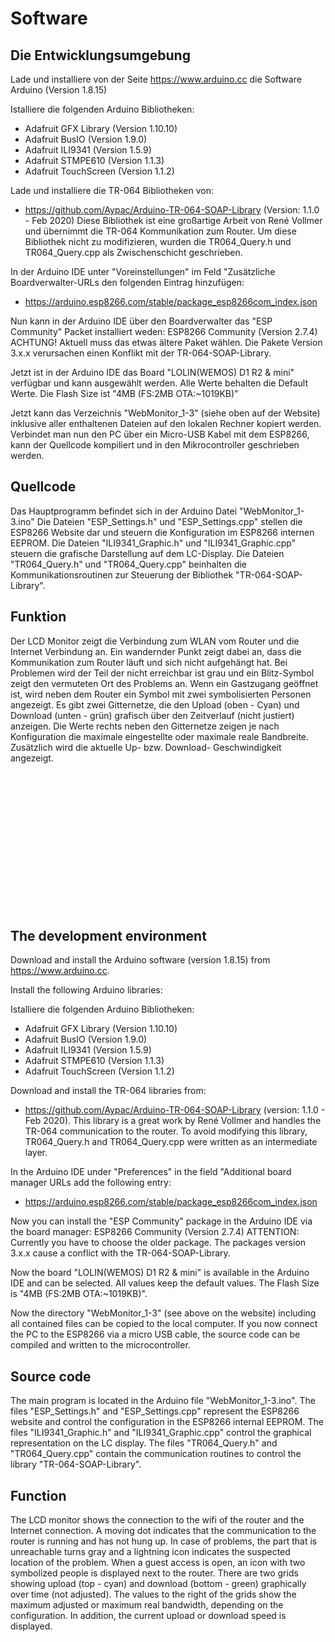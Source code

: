 # Software
## Die Entwicklungsumgebung

Lade und installiere von der Seite https://www.arduino.cc die Software Arduino (Version 1.8.15)

Istalliere die folgenden Arduino Bibliotheken:
* Adafruit GFX Library	(Version 1.10.10)
* Adafruit BusIO			(Version 1.9.0)
* Adafruit ILI9341		(Version 1.5.9)
* Adafruit STMPE610		(Version 1.1.3)
* Adafruit TouchScreen	(Version 1.1.2)

Lade und installiere die TR-064 Bibliotheken von:
* https://github.com/Aypac/Arduino-TR-064-SOAP-Library   (Version: 1.1.0 - Feb 2020)
Diese Bibliothek ist eine großartige Arbeit von René Vollmer und übernimmt die TR-064 Kommunikation zum Router.
Um diese Bibliothek nicht zu modifizieren, wurden die TR064_Query.h und TR064_Query.cpp als Zwischenschicht geschrieben.

In der Arduino IDE unter "Voreinstellungen" im Feld "Zusätzliche Boardverwalter-URLs den folgenden Eintrag hinzufügen:
* https://arduino.esp8266.com/stable/package_esp8266com_index.json

Nun kann in der Arduino IDE über den Boardverwalter das "ESP Community" Packet installiert weden:
ESP8266 Community		(Version 2.7.4)
ACHTUNG! Aktuell muss das etwas ältere Paket wählen. Die Pakete Version 3.x.x verursachen einen Konflikt mit der TR-064-SOAP-Library.

Jetzt ist in der Arduino IDE das Board "LOLIN(WEMOS) D1 R2 & mini" verfügbar und kann ausgewählt werden.
Alle Werte behalten die Default Werte. Die Flash Size ist "4MB (FS:2MB OTA:~1019KB)"

Jetzt kann das Verzeichnis "WebMonitor_1-3" (siehe oben auf der Website) inklusive aller enthaltenen Dateien auf den lokalen Rechner kopiert werden.
Verbindet man nun den PC über ein Micro-USB Kabel mit dem ESP8266, kann der Quellcode kompiliert und in den Mikrocontroller geschrieben werden.


## Quellcode
Das Hauptprogramm befindet sich in der Arduino Datei "WebMonitor_1-3.ino"
Die Dateien "ESP_Settings.h" und "ESP_Settings.cpp" stellen die ESP8266 Website dar und steuern die Konfiguration im ESP8266 internen EEPROM.
Die Dateien "ILI9341_Graphic.h" und "ILI9341_Graphic.cpp" steuern die grafische Darstellung auf dem LC-Display.
Die Dateien "TR064_Query.h" und "TR064_Query.cpp" beinhalten die Kommunikationsroutinen zur Steuerung der Bibliothek "TR-064-SOAP-Library".


## Funktion
Der LCD Monitor zeigt die Verbindung zum WLAN vom Router und die Internet Verbindung an.
Ein wandernder Punkt zeigt dabei an, dass die Kommunikation zum Router läuft und sich nicht aufgehängt hat.
Bei Problemen wird der Teil der nicht erreichbar ist grau und ein Blitz-Symbol zeigt den vermuteten Ort des Problems an.
Wenn ein Gastzugang geöffnet ist, wird neben dem Router ein Symbol mit zwei symbolisierten Personen angezeigt.
Es gibt zwei Gitternetze, die den Upload (oben - Cyan) und Download (unten - grün) grafisch über den Zeitverlauf (nicht justiert) anzeigen.
Die Werte rechts neben den Gitternetze zeigen je nach Konfiguration die maximale eingestellte oder maximale reale Bandbreite.
Zusätzlich wird die aktuelle Up- bzw. Download- Geschwindigkeit angezeigt.

<br>
<br>
<br>
<br>
<br>
<br>
<br>
<br>
<br>
<br>
<br>
<br>
<br>

## The development environment

Download and install the Arduino software (version 1.8.15) from https://www.arduino.cc.

Install the following Arduino libraries:

Istalliere die folgenden Arduino Bibliotheken:
* Adafruit GFX Library	(Version 1.10.10)
* Adafruit BusIO			(Version 1.9.0)
* Adafruit ILI9341		(Version 1.5.9)
* Adafruit STMPE610		(Version 1.1.3)
* Adafruit TouchScreen	(Version 1.1.2)

Download and install the TR-064 libraries from:
* https://github.com/Aypac/Arduino-TR-064-SOAP-Library (version: 1.1.0 - Feb 2020).
This library is a great work by René Vollmer and handles the TR-064 communication to the router.
To avoid modifying this library, TR064_Query.h and TR064_Query.cpp were written as an intermediate layer.

In the Arduino IDE under "Preferences" in the field "Additional board manager URLs add the following entry:
* https://arduino.esp8266.com/stable/package_esp8266com_index.json

Now you can install the "ESP Community" package in the Arduino IDE via the board manager:
ESP8266 Community (Version 2.7.4)
ATTENTION: Currently you have to choose the older package. The packages version 3.x.x cause a conflict with the TR-064-SOAP-Library.

Now the board "LOLIN(WEMOS) D1 R2 & mini" is available in the Arduino IDE and can be selected.
All values keep the default values. The Flash Size is "4MB (FS:2MB OTA:~1019KB)".

Now the directory "WebMonitor_1-3" (see above on the website) including all contained files can be copied to the local computer.
If you now connect the PC to the ESP8266 via a micro USB cable, the source code can be compiled and written to the microcontroller.


## Source code
The main program is located in the Arduino file "WebMonitor_1-3.ino".
The files "ESP_Settings.h" and "ESP_Settings.cpp" represent the ESP8266 website and control the configuration in the ESP8266 internal EEPROM.
The files "ILI9341_Graphic.h" and "ILI9341_Graphic.cpp" control the graphical representation on the LC display.
The files "TR064_Query.h" and "TR064_Query.cpp" contain the communication routines to control the library "TR-064-SOAP-Library".


## Function
The LCD monitor shows the connection to the wifi of the router and the Internet connection.
A moving dot indicates that the communication to the router is running and has not hung up.
In case of problems, the part that is unreachable turns gray and a lightning icon indicates the suspected location of the problem.
When a guest access is open, an icon with two symbolized people is displayed next to the router.
There are two grids showing upload (top - cyan) and download (bottom - green) graphically over time (not adjusted).
The values to the right of the grids show the maximum adjusted or maximum real bandwidth, depending on the configuration.
In addition, the current upload or download speed is displayed.






